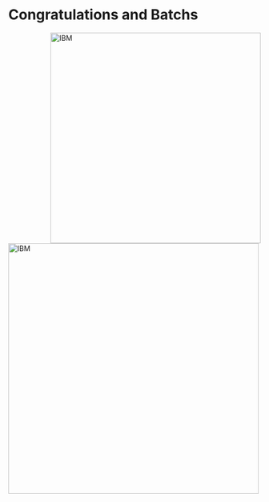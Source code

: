 # Congratulations and Batchs
<img  align="right"  alt="IBM" width="420" src="https://images.credly.com/size/680x680/images/5fc2d535-e716-46c4-881a-f4822b8da0e5/Cognitive_Class_-_What_is_Data_Science.png">
<img  align="left"  alt="IBM" width="500" src="https://coursera-certificate-images.s3.amazonaws.com/8L4ED544WZG9">

